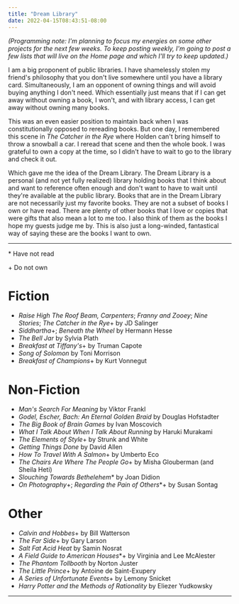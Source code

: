 ```yaml
---
title: "Dream Library"
date: 2022-04-15T08:43:51-08:00
---
```


*(Programming note: I'm planning to focus my energies on some other projects for the next few weeks.
To keep posting weekly, I'm going to post a few lists that will live on the Home page and which I'll try to keep updated.)*

I am a big proponent of public libraries.
I have shamelessly stolen my friend's philosophy that you don't live somewhere until you have a library card.
Simultaneously, I am an opponent of owning things and will avoid buying anything I don't need.
Which essentially just means that if I can get away without owning a book, I won't, and with library access, I can get away without owning many books.

This was an even easier position to maintain back when I was constitutionally opposed to rereading books.
But one day, I remembered this scene in *The Catcher in the Rye* where Holden can't bring himself to throw a snowball a car.
I reread that scene and then the whole book.
I was grateful to own a copy at the time, so I didn't have to wait to go to the library and check it out.

Which gave me the idea of the Dream Library.
The Dream Library is a personal (and not yet fully realized) library holding books that I think about and want to reference often enough and don't want to have to wait until they're available at the public library.
Books that are in the Dream Library are not necessarily just my favorite books.
They are not a subset of books I own or have read.
There are plenty of other books that I love or copies that were gifts that also mean a lot to me too.
I also think of them as the books I hope my guests judge me by.
This is also just a long-winded, fantastical way of saying these are the books I want to own.

---

\* Have not read

\+ Do not own

# Fiction
* *Raise High The Roof Beam, Carpenters*; *Franny and Zooey*; *Nine Stories*; *The Catcher in the Rye*+ by JD Salinger
* *Siddhartha*+; *Beneath the Wheel* by Hermann Hesse
* *The Bell Jar* by Sylvia Plath
* *Breakfast at Tiffany's*+ by Truman Capote
* *Song of Solomon* by Toni Morrison
* *Breakfast of Champions*+ by Kurt Vonnegut

# Non-Fiction

* *Man's Search For Meaning* by Viktor Frankl
* *Godel, Escher, Bach: An Eternal Golden Braid* by Douglas Hofstadter
* *The Big Book of Brain Games* by Ivan Moscovich
* *What I Talk About When I Talk About Running* by Haruki Murakami
* *The Elements of Style*+ by Strunk and White
* *Getting Things Done* by David Allen
* *How To Travel With A Salmon*+ by Umberto Eco
* *The Chairs Are Where The People Go*+ by Misha Glouberman (and Sheila Heti)
* *Slouching Towards Bethelehem** by Joan Didion
* *On Photography*+; *Regarding the Pain of Others**+ by Susan Sontag

# Other

* *Calvin and Hobbes*+ by Bill Watterson
* *The Far Side*+ by Gary Larson
* *Salt Fat Acid Heat* by Samin Nosrat
* *A Field Guide to American Houses**+ by Virginia and Lee McAlester
* *The Phantom Tollbooth* by Norton Juster
* *The Little Prince*+ by Antoine de Saint-Exupery
* *A Series of Unfortunate Events*+ by Lemony Snicket
* *Harry Potter and the Methods of Rationality* by Eliezer Yudkowsky

---
